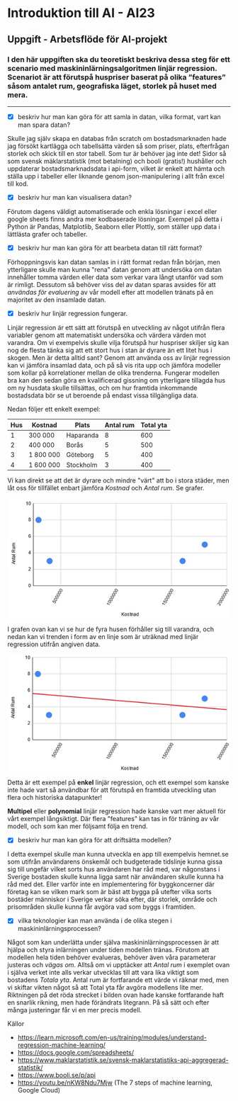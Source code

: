 # Introduktion till AI - AI23
## Uppgift - Arbetsflöde för AI-projekt

### I den här uppgiften ska du teoretiskt beskriva dessa steg för ett scenario med maskininlärningsalgoritmen linjär regression. Scenariot är att förutspå huspriser baserat på olika ”features” såsom antalet rum, geografiska läget, storlek på huset med mera.
-------

- [x]  beskriv hur man kan göra för att samla in datan, vilka format, vart kan man spara datan?

Skulle jag själv skapa en databas från scratch om bostadsmarknaden hade jag försökt kartlägga och tabellsätta värden så som priser, plats, efterfrågan storlek och skick till en stor tabell. Som tur är behöver jag inte det! Sidor så som svensk mäklarstatistik (mot betalning) och booli (gratis!) hushåller och uppdaterar bostadsmarknadsdata i api-form, vilket är enkelt att hämta och ställa upp i tabeller eller liknande genom json-manipulering i allt från excel till kod.

- [x]  beskriv hur man kan visualisera datan?

Förutom dagens väldigt automatiserade och enkla lösningar i excel eller google sheets finns andra mer kodbaserade lösningar. Exempel på detta i Python är Pandas, Matplotlib, Seaborn eller Plottly, som ställer upp data i lättlästa grafer och tabeller.

- [x]  beskriv hur man kan göra för att bearbeta datan till rätt format?

Förhoppningsvis kan datan samlas in i rätt format redan från början, men ytterligare skulle man kunna "rena" datan genom att undersöka om datan innehåller tomma värden eller data som verkar vara långt utanför vad som är rimligt. Dessutom så behöver viss del av datan sparas avsides för att *användas för evaluering* av vår modell efter att modellen tränats på en majoritet av den insamlade datan.

- [x]  beskriv hur linjär regression fungerar.

Linjär regression är ett sätt att förutspå en utveckling av något utifrån flera variabler genom att matematiskt undersöka och värdera värden mot varandra. Om vi exempelvis skulle vilja förutspå hur huspriser skiljer sig kan nog de flesta tänka sig att ett stort hus i stan är dyrare än ett litet hus i skogen. Men är detta alltid sant? Genom att använda oss av linjär regression kan vi jämföra insamlad data, och på så vis rita upp och jämföra modeller som kollar på korrelationer mellan de olika trenderna. Fungerar modellen bra kan den sedan göra en kvalificerad gissning om ytterligare tillagda hus om ny husdata skulle tillsättas, och om hur framtida inkommande bostadsdata bör se ut beroende på endast vissa tillgängliga data.

Nedan följer ett enkelt exempel:

| Hus | Kostnad | Plats | Antal rum | Total yta
| -------- | -------- | -------- | -------- | -------- |
| 1 | 300 000 | Haparanda | 8 | 600
| 2 | 400 000 | Borås | 5 | 500
| 3 | 1 800 000 | Göteborg | 5 | 400
| 4 | 1 600 000 | Stockholm | 3 | 400

Vi kan direkt se att det är dyrare och mindre "värt" att bo i stora städer, men låt oss för tillfället enbart jämföra *Kostnad* och *Antal rum*. Se grafer.

![exempel graf prickar](exempelgraf1.jpg)

I grafen ovan kan vi se hur de fyra husen förhåller sig till varandra, och nedan kan vi trenden i form av en linje som är uträknad med linjär regression utifrån angiven data.

![exempel graf prickar](exempelgraf2.jpg)


Detta är ett exempel på **enkel** linjär regression, och ett exempel som kanske inte hade vart så användbar för att förutspå en framtida utveckling utan flera och historiska datapunkter!

**Multipel** eller **polynomial** linjär regression hade kanske vart mer aktuell för vårt exempel långsiktigt. Där flera "features" kan tas in för träning av vår modell, och som kan mer följsamt följa en trend.

- [x]  beskriv hur man kan göra för att driftsätta modellen?

I detta exempel skulle man kunna utveckla en app till exempelvis hemnet.se som utifrån användarens önskemål och budgeterade tidslinje kunna gissa sig till ungefär vilket sorts hus användaren har råd med, var någonstans i Sverige bostaden skulle kunna ligga samt när användaren skulle kunna ha råd med det. Eller varför inte en implementering för byggkoncerner där företag kan se vilken mark som är bäst att bygga på utefter vilka sorts bostäder människor i Sverige verkar söka efter, där storlek, område och prisområden skulle kunna får avgöra vad som byggs i framtiden.

- [x]  vilka teknologier kan man använda i de olika stegen i maskininlärningsprocessen?

Något som kan underlätta under själva maskininlärningsprocessen är att hjälpa och styra inlärningen under tiden modellen tränas. Förutom att modellen hela tiden behöver evalueras, behöver även våra parameterar justeras och *vägas om*. Alltså om vi upptäcker att *Antal rum* i exemplet ovan i själva verket inte alls verkar utvecklas till att vara lika viktigt som bostadens *Totala yta*. Antal rum är fortfarande ett värde vi räknar med, men vi skiftar vikten något så att Total yta får avgöra modellens lite mer. Riktningen på det röda strecket i bilden ovan hade kanske fortfarande haft en snarlik rikning, men hade förändrats litegrann. På så sätt och efter många justeringar får vi en mer precis modell.

Källor
- https://learn.microsoft.com/en-us/training/modules/understand-regression-machine-learning/
- https://docs.google.com/spreadsheets/
- https://www.maklarstatistik.se/svensk-maklarstatistiks-api-aggregerad-statistik/
- https://www.booli.se/p/api
- https://youtu.be/nKW8Ndu7Mjw (The 7 steps of machine learning, Google Cloud)